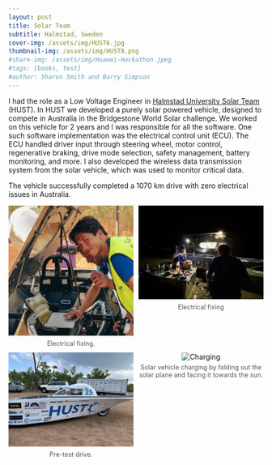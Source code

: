 ```yaml
---
layout: post
title: Solar Team
subtitle: Halmstad, Sweden
cover-img: /assets/img/HUST6.jpg
thumbnail-img: /assets/img/HUST8.png
#share-img: /assets/img/Huawei-Hackathon.jpeg
#tags: [books, test]
#author: Sharon Smith and Barry Simpson
---
```


I had the role as a Low Voltage Engineer in [Halmstad University Solar Team](https://husolarteam.com/) (HUST). In HUST we developed a purely solar powered vehicle, designed to compete in Australia in the Bridgestone World Solar challenge. We worked on this vehicle for 2 years and I was responsible for all the software. One such software implementation was the electrical control unit (ECU). The ECU handled driver input through steering wheel, motor control, regenerative braking, drive mode selection, safety management, battery monitoring, and more. I also developed the wireless data transmission system from the solar vehicle, which was used to monitor critical data.

The vehicle successfully completed a 1070 km drive with zero electrical issues in Australia.


<style>
/* Basic grid layout */
.image-grid {
  display: grid;
  grid-template-columns: repeat(2, 1fr); /* Adjust '3' to your desired column count */
  gap: 10px;
}

.image-grid figure {
  margin: 0;
  text-align: center;
}

.image-grid img {
  width: 100%;
  height: auto;
}

.image-grid figcaption {
  font-size: 0.9em;
  color: #555;
  margin-top: 5px;
}
</style>

<div class="image-grid">
  <figure>
    <img src="/assets/img/HUST7.jpg" alt="Description of image 1">
    <figcaption>Electrical fixing.</figcaption>
  </figure>
  <figure>
    <img src="/assets/img/HUST2.jpg" alt="Description of image 2">
    <figcaption>Electrical fixing</figcaption>
  </figure>
  <figure>
    <img src="/assets/img/HUST4.jpg" alt="Description of image 3">
    <figcaption>Pre-test drive.</figcaption>
  </figure>
  <figure>
    <img src="/assets/img/HUST5.jpg" alt="Charging">
    <figcaption>Solar vehicle charging by folding out the solar plane and facing it towards the sun.</figcaption>
  </figure>
  <!-- Add more figure elements as needed -->
</div>